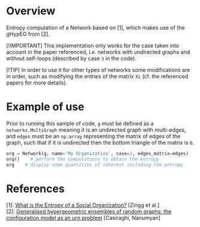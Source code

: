 # Overview
Entropy computation of a Network based on [1], which makes use of the gHypEG from [2].

[!IMPORTANT] This implementation only works for the case taken into account in the paper referenced, *i.e.* networks with undirected graphs and without self-loops (described by case `3` in the code).

[!TIP] In order to  use it for other types of networks some modifications are in order, such as modifying the entries of the matrix `Xi` (cf. the referenced papers for more details).  

# Example of use
Prior to running this sample of code, `g` must be defined as a `networkx.MultiGraph` meaning it is an undirected graph with multi-edges, and `edges` must be an `np.array` representing the matrix of edges of the graph, such that if it is undirected then the bottom triangle of the matrix is `0`.
```py
org = Network(g, name='My Organization', case=3, edges_matrix=edges)    # initiate the object
org()    # perform the computations to obtain the entropy
org    # display some quantities of interest including the entropy
```

# References
[1]: [What is the Entropy of a Social Organization?](https://arxiv.org/abs/1905.09772) \[Zingg et al.\]  
[2]: [Generalised hypergeometric ensembles of random graphs: the configuration model as an urn problem](https://arxiv.org/abs/1810.06495) \[Casiraghi, Nanumyan\]  
